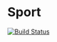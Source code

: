 # Sport
[![Build Status](https://travis-ci.org/your/repo.svg?branch=master)](https://travis-ci.com/subsider/sport)
